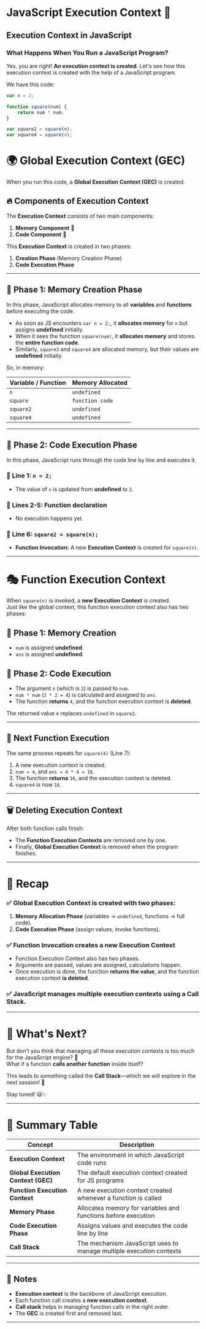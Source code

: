 # JavaScript Execution Context 🚀


## Execution Context in JavaScript  

### What Happens When You Run a JavaScript Program?  

Yes, you are right! **An execution context is created**. Let's see how this execution context is created with the help of a JavaScript program.  

We have this code:  

```js
var n = 2;

function square(num) {
    return num * num;
}

var square2 = square(n);
var square4 = square(4);
````
# 🌍 Global Execution Context (GEC)

When you run this code, a **Global Execution Context (GEC)** is created.

## 🔥 Components of Execution Context

The **Execution Context** consists of two main components:

1. **Memory Component** 🧠  
2. **Code Component** 🎯  

This **Execution Context** is created in two phases:

1. **Creation Phase** (Memory Creation Phase)  
2. **Code Execution Phase**  

---

## 📌 Phase 1: Memory Creation Phase  

In this phase, JavaScript allocates memory to all **variables** and **functions** before executing the code.

- As soon as JS encounters `var n = 2;`, it **allocates memory** for `n` but assigns **undefined** initially.
- When it sees the function `square(num)`, it **allocates memory** and stores the **entire function code**.
- Similarly, `square2` and `square4` are allocated memory, but their values are **undefined** initially.

So, in memory:

| Variable / Function | Memory Allocated |
|---------------------|-----------------|
| `n` | `undefined` |
| `square` | `function code` |
| `square2` | `undefined` |
| `square4` | `undefined` |

---

## 📌 Phase 2: Code Execution Phase  

In this phase, JavaScript runs through the code line by line and executes it.

### 🔹 Line 1: `n = 2;`  
- The value of `n` is updated from **undefined** to `2`.  

### 🔹 Lines 2-5: Function declaration  
- No execution happens yet.

### 🔹 Line 6: `square2 = square(n);`  
- **Function Invocation:** A new **Execution Context** is created for `square(n)`.  

---

# 🎭 Function Execution Context  

When `square(n)` is invoked, a **new Execution Context** is created.  
Just like the global context, this function execution context also has two phases:

## 📌 Phase 1: Memory Creation  
- `num` is assigned **undefined**.  
- `ans` is assigned **undefined**.  

## 📌 Phase 2: Code Execution  
- The argument `n` (which is `2`) is passed to `num`.  
- `num * num` (`2 * 2 = 4`) is calculated and assigned to `ans`.  
- The function **returns** `4`, and the function execution context is **deleted**.  

The returned value `4` replaces `undefined` in `square2`.  

---

## 🔄 Next Function Execution  

The same process repeats for `square(4)` (Line 7):

1. A new execution context is created.  
2. `num = 4`, and `ans = 4 * 4 = 16`.  
3. The function **returns** `16`, and the execution context is deleted.  
4. `square4` is now `16`.  

---

## 🗑️ Deleting Execution Context  

After both function calls finish:

- The **Function Execution Contexts** are removed one by one.  
- Finally, **Global Execution Context** is removed when the program finishes.  

---

# 🌟 Recap  

### ✅ **Global Execution Context is created with two phases:**  
1. **Memory Allocation Phase** (variables → `undefined`, functions → full code).  
2. **Code Execution Phase** (assign values, invoke functions).  

### ✅ **Function Invocation creates a new Execution Context**  
- Function Execution Context also has two phases.  
- Arguments are passed, values are assigned, calculations happen.  
- Once execution is done, the function **returns the value**, and the function execution context **is deleted**.  

### ✅ **JavaScript manages multiple execution contexts using a Call Stack.**  

---

# 🚀 What's Next?  

But don’t you think that managing all these execution contexts is too much for the JavaScript engine? 🤔  
What if a function **calls another function** inside itself?  

This leads to something called the **Call Stack**—which we will explore in the next session! 🎥  

Stay tuned! 😃✨  

---

# 🎯 Summary Table  

| Concept | Description |
|---------|------------|
| **Execution Context** | The environment in which JavaScript code runs |
| **Global Execution Context (GEC)** | The default execution context created for JS programs |
| **Function Execution Context** | A new execution context created whenever a function is called |
| **Memory Phase** | Allocates memory for variables and functions before execution |
| **Code Execution Phase** | Assigns values and executes the code line by line |
| **Call Stack** | The mechanism JavaScript uses to manage multiple execution contexts |

---

## 📝 Notes  

- **Execution context** is the backbone of JavaScript execution.  
- Each function call creates a **new execution context**.  
- **Call stack** helps in managing function calls in the right order.  
- The **GEC** is created first and removed last.  

---

  
